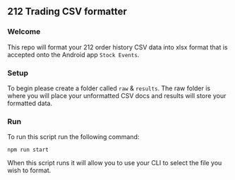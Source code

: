 ## 212 Trading CSV formatter

### Welcome

This repo will format your 212 order history CSV data into xlsx format that is accepted onto the Android app `Stock Events`.

### Setup
To begin please create a folder called `raw` & `results`. The raw folder is where you will place your unformatted CSV docs and results will store your formatted data.

### Run
To run this script run the following command:

```
npm run start
```
When this script runs it will allow you to use your CLI to select the file you wish to format.

